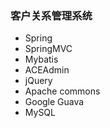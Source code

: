 ### 客户关系管理系统

+ Spring
+ SpringMVC
+ Mybatis
+ ACEAdmin
+ jQuery
+ Apache commons
+ Google Guava
+ MySQL